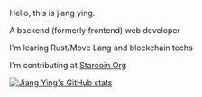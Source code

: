 Hello, this is jiang ying.

A backend (formerly frontend) web developer

I'm learing Rust/Move Lang and blockchain techs

I'm contributing at [Starcoin Org](https://github.com/starcoinorg) 

<!-- and [Move Lang](https://github.com/move-language) -->


[![Jiang Ying's GitHub stats](https://github-readme-stats.vercel.app/api?username=jiangying000&show_icons=true&theme=solarized-dark)](https://github.com/jiangying000) 

